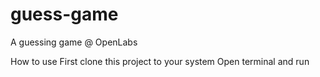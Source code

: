 # guess-game
A guessing game @ OpenLabs

How to use
First clone this project to your system
Open terminal and run 
